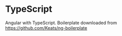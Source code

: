 # TypeScript
Angular with TypeScript. Boilerplate downloaded from https://github.com/Keats/ng-boilerplate
